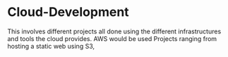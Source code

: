 # Cloud-Development
This involves different projects all done using the different infrastructures and tools the cloud provides.
AWS would be used 
Projects ranging from hosting a static web using S3,
